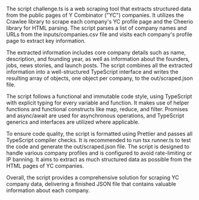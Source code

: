 The script challenge.ts is a web scraping tool that extracts structured data from the public pages of Y Combinator ("YC") companies. It utilizes the Crawlee library to scrape each company's YC profile page and the Cheerio library for HTML parsing. The script parses a list of company names and URLs from the inputs/companies.csv file and visits each company's profile page to extract key information.

The extracted information includes core company details such as name, description, and founding year, as well as information about the founders, jobs, news stories, and launch posts. The script combines all the extracted information into a well-structured TypeScript interface and writes the resulting array of objects, one object per company, to the out/scraped.json file.

The script follows a functional and immutable code style, using TypeScript with explicit typing for every variable and function. It makes use of helper functions and functional constructs like map, reduce, and filter. Promises and async/await are used for asynchronous operations, and TypeScript generics and interfaces are utilized where applicable.

To ensure code quality, the script is formatted using Prettier and passes all TypeScript compiler checks. It is recommended to run tsx runner.ts to test the code and generate the out/scraped.json file. The script is designed to handle various company profiles and is configured to avoid rate-limiting or IP banning. It aims to extract as much structured data as possible from the HTML pages of YC companies.

Overall, the script provides a comprehensive solution for scraping YC company data, delivering a finished JSON file that contains valuable information about each company.